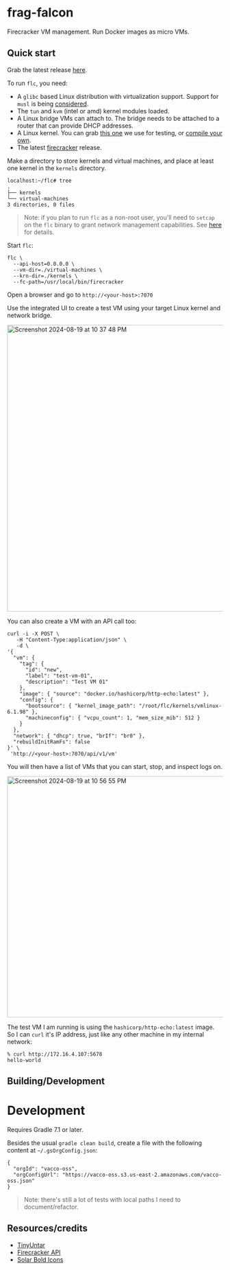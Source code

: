 # frag-falcon

Firecracker VM management. Run Docker images as micro VMs.

## Quick start

Grab the latest release [here](https://github.com/vaccovecrana/frag-falcon/releases).

To run `flc`, you need:

- A `glibc` based Linux distribution with virtualization support. Support for `musl` is being [considered](https://github.com/vaccovecrana/frag-falcon/issues/9).
- The `tun` and `kvm` (intel or amd) kernel modules loaded.
- A Linux bridge VMs can attach to. The bridge needs to be attached to a router that can provide DHCP addresses.
- A Linux kernel. You can grab [this one](https://github.com/vaccovecrana/frag-falcon/raw/main/ff-test/src/test/resources/kernel/vmlinux-6.1.98) we use for testing, or [compile your own](https://github.com/firecracker-microvm/firecracker/tree/main/resources/guest_configs).
- The latest [firecracker](https://github.com/firecracker-microvm/firecracker/releases) release.

Make a directory to store kernels and virtual machines, and place at least one kernel in the `kernels` directory.

```
localhost:~/flc# tree
.
├── kernels
└── virtual-machines
3 directories, 0 files 
```

> Note: if you plan to run `flc` as a non-root user, you'll need to `setcap` on the `flc` binary to grant network management capabilities. See [here](https://github.com/vaccovecrana/frag-falcon/blob/main/ff-test/README.md) for details.

Start `flc`:

```
flc \
  --api-host=0.0.0.0 \
  --vm-dir=./virtual-machines \
  --krn-dir=./kernels \
  --fc-path=/usr/local/bin/firecracker
```

Open a browser and go to `http://<your-host>:7070`

Use the integrated UI to create a test VM using your target Linux kernel and network bridge.

<img width="668" alt="Screenshot 2024-08-19 at 10 37 48 PM" src="https://github.com/user-attachments/assets/e0abe564-6605-4902-bf62-84f4e79e43c9">

You can also create a VM with an API call too:

```
curl -i -X POST \
   -H "Content-Type:application/json" \
   -d \
'{
  "vm": {
    "tag": {
      "id": "new",
      "label": "test-vm-01",
      "description": "Test VM 01"
    },
    "image": { "source": "docker.io/hashicorp/http-echo:latest" },
    "config": {
      "bootsource": { "kernel_image_path": "/root/flc/kernels/vmlinux-6.1.98" },
      "machineconfig": { "vcpu_count": 1, "mem_size_mib": 512 }
    }
  },
  "network": { "dhcp": true, "brIf": "br0" },
  "rebuildInitRamFs": false
}' \
 'http://<your-host>:7070/api/v1/vm'
```

You will then have a list of VMs that you can start, stop, and inspect logs on.

<img width="562" alt="Screenshot 2024-08-19 at 10 56 55 PM" src="https://github.com/user-attachments/assets/7bdd401e-2f07-49da-8bb0-1afe4116e716">

The test VM I am running is using the `hashicorp/http-echo:latest` image. So I can `curl` it's IP address, just like any other machine in my internal network:

```
% curl http://172.16.4.107:5678
hello-world
```

## Building/Development

# Development

Requires Gradle 7.1 or later.

Besides the usual `gradle clean build`, create a file with the following content at `~/.gsOrgConfig.json`:

```
{
  "orgId": "vacco-oss",
  "orgConfigUrl": "https://vacco-oss.s3.us-east-2.amazonaws.com/vacco-oss.json"
}
```

> Note: there's still a lot of tests with local paths I need to document/refactor.

## Resources/credits

- [TinyUntar](https://github.com/dsoprea/TinyUntar)
- [Firecracker API](https://github.com/firecracker-microvm/firecracker/blob/main/src/firecracker/swagger/firecracker.yaml)
- [Solar Bold Icons](https://www.svgrepo.com/collection/solar-bold-icons/1)
